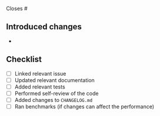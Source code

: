 <!-- Reference any GitHub issues resolved by this PR -->

Closes #

## Introduced changes

<!-- A brief description of the changes -->

-

## Checklist

<!-- Make sure all of these are complete -->

- [ ] Linked relevant issue
- [ ] Updated relevant documentation
- [ ] Added relevant tests
- [ ] Performed self-review of the code
- [ ] Added changes to `CHANGELOG.md`
- [ ] Ran benchmarks (if changes can affect the performance)
